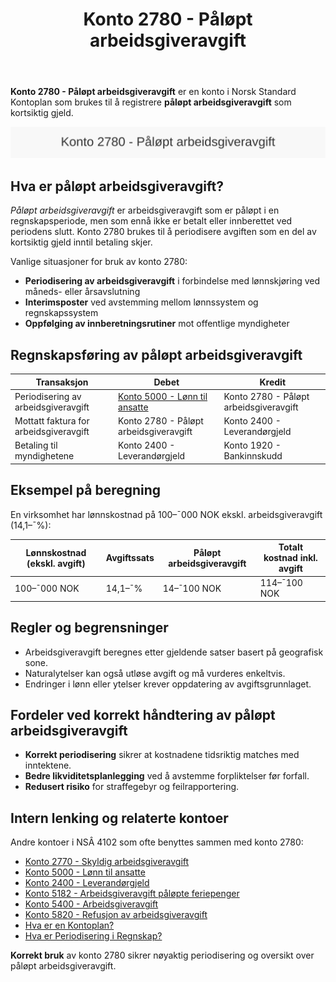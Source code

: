 ﻿---
title: "Konto 2780 - Påløpt arbeidsgiveravgift"
seoTitle: "Konto 2780 | Påløpt arbeidsgiveravgift | Kontoplan"
description: "Konto 2780 brukes til å registrere påløpt arbeidsgiveravgift som kortsiktig gjeld ved periodisering av lønn og ytelser. Se regler, satser, bokføring, avstemming og eksempler."
summary: "Konto 2780: påløpt arbeidsgiveravgift. Periodisering, satser og bokføring."
---

**Konto 2780 - Påløpt arbeidsgiveravgift** er en konto i Norsk Standard Kontoplan som brukes til å registrere **påløpt arbeidsgiveravgift** som kortsiktig gjeld.

![Illustrasjon av konto 2780 Påløpt arbeidsgiveravgift](2780-palopte-arbeidsgiveravgift-image.svg)

## Hva er påløpt arbeidsgiveravgift?

*Påløpt arbeidsgiveravgift* er arbeidsgiveravgift som er påløpt i en regnskapsperiode, men som ennå ikke er betalt eller innberettet ved periodens slutt. Konto 2780 brukes til å periodisere avgiften som en del av kortsiktig gjeld inntil betaling skjer.

Vanlige situasjoner for bruk av konto 2780:

* **Periodisering av arbeidsgiveravgift** i forbindelse med lønnskjøring ved måneds- eller årsavslutning
* **Interimsposter** ved avstemming mellom lønnssystem og regnskapssystem
* **Oppfølging av innberetningsrutiner** mot offentlige myndigheter

## Regnskapsføring av påløpt arbeidsgiveravgift

| Transaksjon                             | Debet                                   | Kredit                                     |
|-----------------------------------------|-----------------------------------------|--------------------------------------------|
| Periodisering av arbeidsgiveravgift     | [Konto 5000 - Lønn til ansatte](/blogs/kontoplan/5000-lonn-til-ansatte "Konto 5000 - Lønn til ansatte") | Konto 2780 - Påløpt arbeidsgiveravgift     |
| Mottatt faktura for arbeidsgiveravgift  | Konto 2780 - Påløpt arbeidsgiveravgift  | Konto 2400 - Leverandørgjeld               |
| Betaling til myndighetene               | Konto 2400 - Leverandørgjeld            | Konto 1920 - Bankinnskudd                  |

## Eksempel på beregning

En virksomhet har lønnskostnad på 100–¯000 NOK ekskl. arbeidsgiveravgift (14,1–¯%):

| Lønnskostnad (ekskl. avgift) | Avgiftssats | Påløpt arbeidsgiveravgift | Totalt kostnad inkl. avgift |
|------------------------------|-------------|---------------------------|-----------------------------|
| 100–¯000 NOK                  | 14,1–¯%      | 14–¯100 NOK                | 114–¯100 NOK                 |

## Regler og begrensninger

* Arbeidsgiveravgift beregnes etter gjeldende satser basert på geografisk sone.
* Naturalytelser kan også utløse avgift og må vurderes enkeltvis.
* Endringer i lønn eller ytelser krever oppdatering av avgiftsgrunnlaget.

## Fordeler ved korrekt håndtering av påløpt arbeidsgiveravgift

* **Korrekt periodisering** sikrer at kostnadene tidsriktig matches med inntektene.
* **Bedre likviditetsplanlegging** ved å avstemme forpliktelser før forfall.
* **Redusert risiko** for straffegebyr og feilrapportering.

## Intern lenking og relaterte kontoer

Andre kontoer i NSÂ 4102 som ofte benyttes sammen med konto 2780:

* [Konto 2770 - Skyldig arbeidsgiveravgift](/blogs/kontoplan/2770-skyldig-arbeidsgiveravgift "Konto 2770 - Skyldig arbeidsgiveravgift")
* [Konto 5000 - Lønn til ansatte](/blogs/kontoplan/5000-lonn-til-ansatte "Konto 5000 - Lønn til ansatte: Lønnskostnader og arbeidsgiveravgift")
* [Konto 2400 - Leverandørgjeld](/blogs/kontoplan/2400-leverandorgjeld "Konto 2400 - Leverandørgjeld: Gjeld til leverandører")
* [Konto 5182 - Arbeidsgiveravgift påløpte feriepenger](/blogs/kontoplan/5182-arbeidsgiveravgift-palopte-feriepenger "Konto 5182 - Arbeidsgiveravgift påløpte feriepenger")
* [Konto 5400 - Arbeidsgiveravgift](/blogs/kontoplan/5400-arbeidsgiveravgift "Konto 5400 - Arbeidsgiveravgift")
* [Konto 5820 - Refusjon av arbeidsgiveravgift](/blogs/kontoplan/5820-refusjon-av-arbeidsgiveravgift "Konto 5820 - Refusjon av arbeidsgiveravgift")
* [Hva er en Kontoplan?](/blogs/regnskap/hva-er-kontoplan "Hva er en Kontoplan? Komplett Guide til Kontoplaner i Norsk Regnskap")
* [Hva er Periodisering i Regnskap?](/blogs/regnskap/hva-er-periodisering "Hva er Periodisering i Regnskap? Guide til periodisering av kostnader og inntekter")

**Korrekt bruk** av konto 2780 sikrer nøyaktig periodisering og oversikt over påløpt arbeidsgiveravgift.






